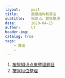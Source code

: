 ```yaml
---
layout:     post
title:      数据结构和算法
subtitle:   知识点、题目整理
date:       2020-04-25
author:     LT
header-img: 
catalog: true
tags:
    - 算法
    - 
---
```


1. [按照知识点来整理题目](https://github.com/LeeeLiu/Leetcode_notes/)
2. [按照段位整理](https://github.com/LeeeLiu/Leetcode_notes/blob/master/summary/ChallengeCAT/ChallengeCAT.md)